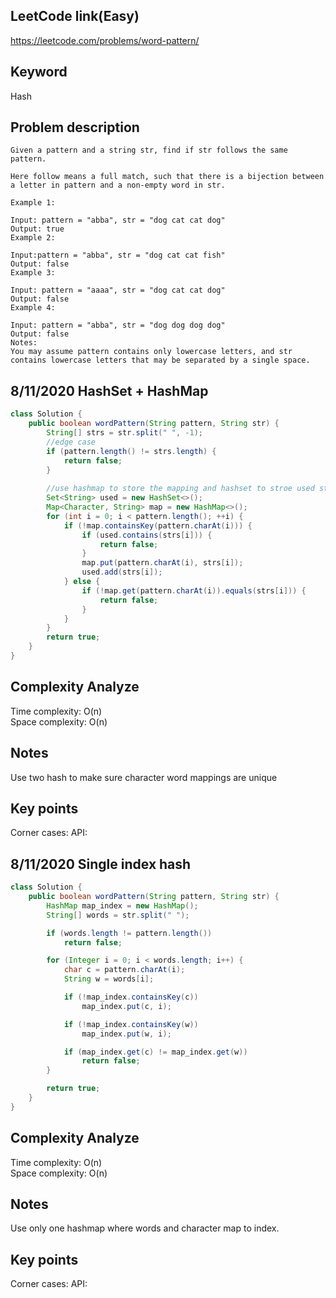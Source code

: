 ## LeetCode link(Easy)
https://leetcode.com/problems/word-pattern/

## Keyword
Hash

## Problem description
```
Given a pattern and a string str, find if str follows the same pattern.

Here follow means a full match, such that there is a bijection between a letter in pattern and a non-empty word in str.

Example 1:

Input: pattern = "abba", str = "dog cat cat dog"
Output: true
Example 2:

Input:pattern = "abba", str = "dog cat cat fish"
Output: false
Example 3:

Input: pattern = "aaaa", str = "dog cat cat dog"
Output: false
Example 4:

Input: pattern = "abba", str = "dog dog dog dog"
Output: false
Notes:
You may assume pattern contains only lowercase letters, and str contains lowercase letters that may be separated by a single space.
```
## 8/11/2020 HashSet + HashMap

```java
class Solution {
    public boolean wordPattern(String pattern, String str) {
        String[] strs = str.split(" ", -1);
        //edge case
        if (pattern.length() != strs.length) {
            return false;
        }
        
        //use hashmap to store the mapping and hashset to stroe used strings
        Set<String> used = new HashSet<>();
        Map<Character, String> map = new HashMap<>();
        for (int i = 0; i < pattern.length(); ++i) {
            if (!map.containsKey(pattern.charAt(i))) {
                if (used.contains(strs[i])) {
                    return false;
                }
                map.put(pattern.charAt(i), strs[i]);
                used.add(strs[i]);
            } else {
                if (!map.get(pattern.charAt(i)).equals(strs[i])) {
                    return false;
                }
            }
        }
        return true;
    }
}
```

## Complexity Analyze
Time complexity: O(n)\
Space complexity: O(n)

## Notes
Use two hash to make sure character word mappings are unique

## Key points
Corner cases: 
API: 

## 8/11/2020 Single index hash

```java
class Solution {
    public boolean wordPattern(String pattern, String str) {
        HashMap map_index = new HashMap();
        String[] words = str.split(" ");

        if (words.length != pattern.length())
            return false;

        for (Integer i = 0; i < words.length; i++) {
            char c = pattern.charAt(i);
            String w = words[i];

            if (!map_index.containsKey(c))
                map_index.put(c, i);

            if (!map_index.containsKey(w))
                map_index.put(w, i);

            if (map_index.get(c) != map_index.get(w))
                return false;
        }

        return true;
    }
}
```

## Complexity Analyze
Time complexity: O(n)\
Space complexity: O(n)

## Notes
Use only one hashmap where words and character map to index.

## Key points
Corner cases: 
API: 